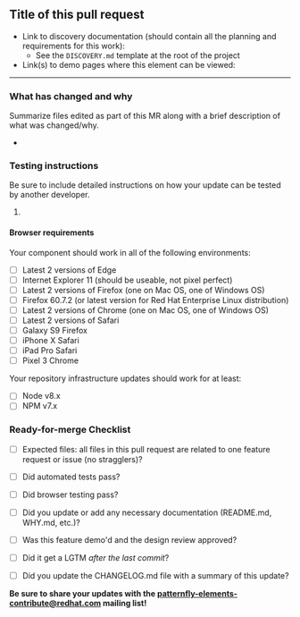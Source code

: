 ## Title of this pull request

* Link to discovery documentation (should contain all the planning and requirements for this work):
   - See the `DISCOVERY.md` template at the root of the project
* Link(s) to demo pages where this element can be viewed:

---

### What has changed and why
Summarize files edited as part of this MR along with a brief description of what was changed/why.

*

### Testing instructions
Be sure to include detailed instructions on how your update can be tested by another developer.

1. 

#### Browser requirements
Your component should work in all of the following environments:

- [ ] Latest 2 versions of Edge
- [ ] Internet Explorer 11 (should be useable, not pixel perfect)
- [ ] Latest 2 versions of Firefox (one on Mac OS, one of Windows OS)
- [ ] Firefox 60.7.2 (or latest version for Red Hat Enterprise Linux distribution)
- [ ] Latest 2 versions of Chrome (one on Mac OS, one of Windows OS)
- [ ] Latest 2 versions of Safari
- [ ] Galaxy S9 Firefox
- [ ] iPhone X Safari
- [ ] iPad Pro Safari
- [ ] Pixel 3 Chrome

Your repository infrastructure updates should work for at least:
- [ ] Node v8.x
- [ ] NPM v7.x

### Ready-for-merge Checklist

- [ ] Expected files: all files in this pull request are related to one feature request or issue (no stragglers)?
- [ ] Did automated tests pass?
- [ ] Did browser testing pass?
- [ ] Did you update or add any necessary documentation (README.md, WHY.md, etc.)?
- [ ] Was this feature demo'd and the design review approved?
- [ ] Did it get a LGTM *after the last commit*?
- [ ] Did you update the CHANGELOG.md file with a summary of this update?


**Be sure to share your updates with the [patternfly-elements-contribute@redhat.com](mailto:patternfly-elements-contribute@redhat.com) mailing list!**

